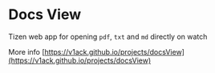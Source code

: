 # Docs View
Tizen web app for opening `pdf`, `txt` and `md` directly on watch

More info [https://v1ack.github.io/projects/docsView](https://v1ack.github.io/projects/docsView)
